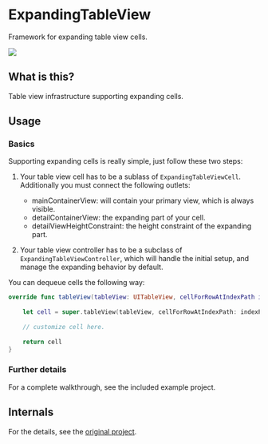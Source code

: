 # ExpandingTableView

Framework for expanding table view cells.

![][working gif]

## What is this?

Table view infrastructure supporting expanding cells.

## Usage

### Basics

Supporting expanding cells is really simple, just follow these two steps:

1. Your table view cell has to be a sublass of `ExpandingTableViewCell`. Additionally you must connect the following outlets:

	* mainContainerView: will contain your primary view, which is always visible.
	* detailContainerView: the expanding part of your cell.
	* detailViewHeightConstraint: the height constraint of the expanding part.

2. Your table view controller has to be a subclass of `ExpandingTableViewController`, which will handle the initial setup, and manage the expanding behavior by default.

You can dequeue cells the following way:

```swift
override func tableView(tableView: UITableView, cellForRowAtIndexPath indexPath: NSIndexPath) -> UITableViewCell {
    
    let cell = super.tableView(tableView, cellForRowAtIndexPath: indexPath) as! ExampleCell
    
    // customize cell here.
    
    return cell
}
```

### Further details

For a complete walkthrough, see the included example project.

## Internals

For the details, see the [original project][example project].

[working gif]: https://camo.githubusercontent.com/9493a28fa722a6bd6a64d24189be10d0d1d9bff4/687474703a2f2f692e696d6775722e636f6d2f333154565172392e676966

[example project]: https://github.com/jozsef-vesza/ExpandableTableView